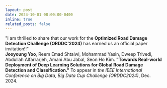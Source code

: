 ```yaml
---
layout: post
date: 2024-10-01 08:00:00-0400
inline: true
related_posts: false
---
```


"I am thrilled to share that our work for the **Optimized Road Damage Detection Challenge (ORDDC'2024)** has earned us an official paper invitation!!"</br> **Jooyoung Yoo**, Reem Emad Shtaiwi, Mohammad Yasin, Dweep Trivedi, Abdullah Alfarrarjeh, Amani Abu Jabal, Seon Ho Kim. **"Towards Real-world Deployment of Deep Learning Solutions for Global Road Damage Detection and Classification."** To appear in *the IEEE International Conference on Big Data, Big Data Cup Challenge (ORDDC2024)*, Dec. 2024.
